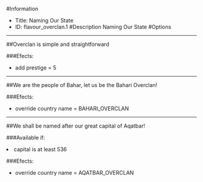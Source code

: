#Information
 - Title: Naming Our State
 - ID: flavour_overclan.1
#Description
Naming Our State
#Options

___
##Overclan is simple and straightforward

###Efects:<ul><li>add prestige = 5</li></ul>

___
##We are the people of Bahar, let us be the Bahari Overclan!

###Efects:<ul><li>override country name = BAHARI_OVERCLAN</li></ul>

___
##We shall be named after our great capital of Aqatbar!

###Available if:
<li>capital is at least 536</li>

###Efects:<ul><li>override country name = AQATBAR_OVERCLAN</li></ul>

